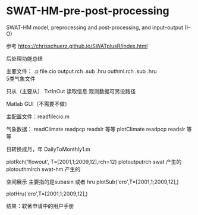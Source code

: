 # SWAT-HM-pre-post-processing
SWAT-HM model, preprocessing and post-processing, and input–output (I–O)

参考 https://chrisschuerz.github.io/SWATplusR/index.html

后处理功能总结

主要文件： 
.p
file.cio
output.rch .sub .hru
outhml.rch .sub .hru  
5类气象文件

只从（主要从） TxtInOut 读取信息
观测数据可另设路径

Matlab GUI（不需要不做）

主配置文件：readfilecio.m

气象数据：
readClimate
readpcp readslr 等等
plotClimate
readpcp readslr 等等

日转换成月，年 DailyToMonthly1.m

plotRch('flowout', T=[2001,1;2009,12],rch=12)
   plotoutputrch swat 产生的
   plotouthmlrch swat-hm 产生的
   
空间展示 主要指的是subasin 或者 hru
plotSub('ero',T=[2001,1;2009,12],)

plotHru('ero',T=[2001,1;2009,12],)

结果：软著申请中的用户手册
